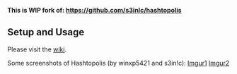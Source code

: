 **This is WIP fork of: https://github.com/s3inlc/hashtopolis**

## Setup and Usage

Please visit the [wiki](https://github.com/hashcatfhstp/hashtopolis_fork/wiki).

Some screenshots of Hashtopolis (by winxp5421 and s3in!c): [Imgur1](http://imgur.com/gallery/Fj0s0) [Imgur2](http://imgur.com/gallery/LzTsI)

